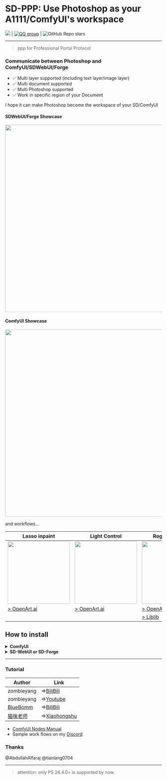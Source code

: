 # SD-PPP: Use Photoshop as your A1111/ComfyUI's workspace

[![](https://dcbadge.limes.pink/api/server/https://discord.gg/9HeGjDvEmn?style=flat)](https://discord.gg/9HeGjDvEmn) | [![QQ group](https://img.shields.io/badge/QQ群密码是单数字-299257207-brightgreen.svg)](https://qm.qq.com/q/iQ6ydtJEGI) | ![GitHub Repo stars](https://img.shields.io/github/stars/zombieyang/sd-ppp) 

------ 
> ppp for Professional Portal Protocol

### Communicate between Photoshop and ComfyUI/SDWebUI/Forge

* ✅ Multi layer supported (including text layer/image layer)
* ✅ Multi document supported
* ✅ Multi Photoshop supported
* ✅ Work in specific region of your Document

I hope it can make Photoshop become the workspace of your SD/ComfyUI


#### SDWebUI/Forge Showcase
    
<img width=600 src="https://github.com/user-attachments/assets/b788c3f5-4ddc-460e-90de-93ff70c99307" />

#### ComfyUI Showcase
    
<img width=600 src="https://github.com/user-attachments/assets/d5d8f673-78d8-4d3f-9a7a-0a385b862951" />

and workflows...

| Lasso inpaint | Light Control | Regional Prompt |
| -- | -- | -- |
| <img width=200 src="https://github.com/user-attachments/assets/ec64430f-0e6d-41cf-9b62-99ea1d9ddf0d" /> | <img width=200 src="https://github.com/user-attachments/assets/1afd47be-dc76-4ab9-ac70-ab519050fe04" /> | <img width=200 src="https://github.com/user-attachments/assets/2e23d221-1f24-4e3f-acf4-124d3c4de7be" /> |
| [> OpenArt.ai](https://openart.ai/workflows/tiger_vicious_50/photoshop-lasso-inpaint-inpaint/p6rsG9IVzGk2OP7RoGVE) | [> OpenArt.ai](https://openart.ai/workflows/tiger_vicious_50/photoshop-light-control/oNzznyLtfPPXQsEbeF4p) | [> OpenArt.ai](https://openart.ai/workflows/tiger_vicious_50/photoshop-regional-prompt/R2RIyZxRw91KFEpN9MnI) |
|  |  | [> Liblib](https://www.liblib.art/modelinfo/7d9c953777764c7fb804479bfeae9650?from=personal_page) |

    
## How to install

<details>
<summary><b>ComfyUI</b></summary>

1. Use [ComfyManager](https://github.com/ltdrdata/ComfyUI-Manager) to install `sd-ppp` or clone this repository into `<your-comfy-directory>/custom_nodes`

    <img width=800 src="https://github.com/user-attachments/assets/6f97d7a8-ccd3-4ebf-aee9-ce4390846a6e" />

2. install Photoshop plugin
    1. by CCX:
        1. download .ccx in any SDPPP's nodes or ComfyUI's setting UI.
            
            <img width=300 src="https://github.com/user-attachments/assets/bb8f8bb1-d471-4317-96d7-48643cdf44df" />
            <img width=600 src="https://github.com/user-attachments/assets/26d108a1-cad3-46d1-ba7d-294a5e57c6d1" />

        2. [option1] double click the `.ccx` file if you have Adobe Creative Cloud. 
        3. [option2] rename `.ccx` to `.zip` and extract it into photoshop's `Plug-ins` directory or `Plug-ins/Generator` directory [like this](https://github.com/zombieyang/sd-ppp/assets/5595819/a86862bb-1e4e-45cb-a869-5c08edad47a8).
    2. by UXP develop Tool (you can debug the code this way):
        1. clone this repository
        2. click `Add Plugin` in UXP Develop Tool by selecting `photoshop/dist/manifest.json`.

3. connect to ComfyUI in Photoshop

    <img width=300 src="https://github.com/user-attachments/assets/89c40c4c-d70f-4bcf-b0e1-d8067cd40d9c" />

   > If you cannot connect ComfyUI via `https`, use `http` instead

5. add get/send node in ComfyUI

    <img width=600 src="doc/image/in-comfy.png" />


</details>
<details>
<summary><b>SD-WebUI or SD-Forge</b></summary>

1. install in A1111's `extension` tab or clone this repository into `<your-sd-directory>/extensions`

    <img width=800 src="https://github.com/zombieyang/sd-ppp/assets/5595819/e19dc61a-0232-4fac-af61-5ba7c436a0eb" />

2. install Photoshop plugin
    1. by CCX:
        1. download `.ccx` in any getting/sending dialog or in SDWebUI's setting tab.

            <img width=600 src="https://github.com/user-attachments/assets/785707f6-edc8-4a53-b0f7-52e4780cf4a4" />

            ------

            <img width=600 src="https://github.com/user-attachments/assets/82edecba-23fd-4dab-9027-214fbbdeed1e" />
        2. [option1] double click the `.ccx` file if you have Adobe Creative Cloud. 
        3. [option2] rename `.ccx` to `.zip` and extract it into photoshop's `Plug-ins` directory or `Plug-ins/Generator` directory [like this](https://github.com/zombieyang/sd-ppp/assets/5595819/a86862bb-1e4e-45cb-a869-5c08edad47a8).

    2. by UXP develop Tool (you can debug the code this way):
        1. clone this repository
        2. [optional] Run `npm install` and `npm build` in `photoshop` directory. (if you want to debug or modify the code)
        3. click `Add Plugin` in UXP Develop Tool by selecting `photoshop/dist/manifest.json`.

4. connect to Stable diffusion in Photoshop

    <img width=300 src="https://github.com/user-attachments/assets/89c40c4c-d70f-4bcf-b0e1-d8067cd40d9c" />

5. Select a specific layer to get pictures from Photoshop in any image element.

    1. <img width=400 src="https://github.com/zombieyang/sd-ppp/assets/5595819/02f559d8-19e0-409e-a4f2-42928abb6548" />
    2. <img width=400 src="https://github.com/zombieyang/sd-ppp/assets/5595819/43c95692-8c73-44ba-a516-78d3cb5e2e03" />
    3. <img width=400 src="https://github.com/zombieyang/sd-ppp/assets/5595819/da05e786-3562-4d43-b2c1-8783162c6fd7" />

6. select a specific layer to send pictures to Photoshop

    1. <img width=400 src="https://github.com/zombieyang/sd-ppp/assets/5595819/60864fea-2ef0-4ada-8aca-4db3cf44598e" />

</details>

-----------------------------
### Tutorial

| Author | Link |
| -- | -- |
| zombieyang | =>[BiliBili](https://www.bilibili.com/video/BV1qBvse2ErN) |
| zombieyang | =>[Youtube](https://youtu.be/QUK1X_TbDjM?si=eGn61GsWlC942Doe) |
| [BlueBomm](https://space.bilibili.com/17280004) | =>[BiliBili](https://www.bilibili.com/video/BV15bbpeWEf8/) |
| [猫咪老师](https://www.xiaohongshu.com/user/profile/59f1fcc411be101aba7f048f) |=>[Xiaohongshu](https://www.xiaohongshu.com/explore/66f0efa0000000001b0205ca)|

* [ComfyUI Nodes Manual](https://github.com/zombieyang/sd-ppp/wiki/All-ComfyUI-Nodes-Manual)
* Sample work flows on my [Discord](https://discord.com/channels/983223079226470410/1277931809740689443)
### Thanks
@AbdullahAlfaraj
@tianlang0704

-----------------------------

> attention: only PS 24.4.0+ is supported by now.
